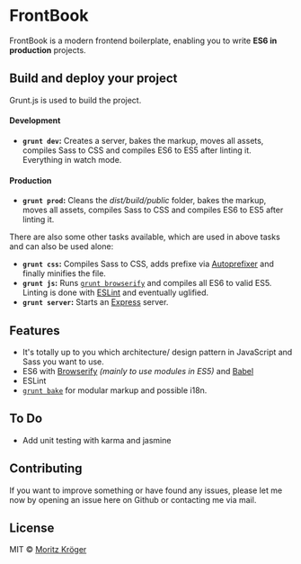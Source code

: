 # FrontBook
FrontBook is a modern frontend boilerplate, enabling you to write **ES6 in production** projects.

## Build and deploy your project
Grunt.js is used to build the project.

#### Development

- **`grunt dev`:** Creates a server, bakes the markup, moves all assets, compiles Sass to CSS and compiles ES6 to ES5 after linting it. Everything in watch mode.

#### Production

- **`grunt prod`:** Cleans the _dist/build/public_ folder, bakes the markup, moves all assets, compiles Sass to CSS and compiles ES6 to ES5 after linting it.

There are also some other tasks available, which are used in above tasks and can also be used alone:

- **`grunt css`:** Compiles Sass to CSS, adds prefixe via [Autoprefixer](https://github.com/nDmitry/grunt-autoprefixer) and finally minifies the file.
- **`grunt js`:** Runs [`grunt browserify`](https://github.com/jmreidy/grunt-browserify) and compiles all ES6 to valid ES5. Linting is done with [ESLint](https://github.com/sindresorhus/grunt-eslint) and eventually uglified.
- **`grunt server`:** Starts an [Express](http://expressjs.com/) server.

## Features
- It's totally up to you which architecture/ design pattern in JavaScript and Sass you want to use.
- ES6 with [Browserify](http://browserify.org/) _(mainly to use modules in ES5)_ and [Babel](https://babeljs.io/)
- ESLint
- [`grunt bake`](https://github.com/MathiasPaumgarten/grunt-bake) for modular markup and possible i18n.

## To Do
- Add unit testing with karma and jasmine

## Contributing
If you want to improve something or have found any issues, please let me now by opening an issue here on Github or contacting me via mail.


## License
MIT © [Moritz Kröger](http://www.morkro.de)
